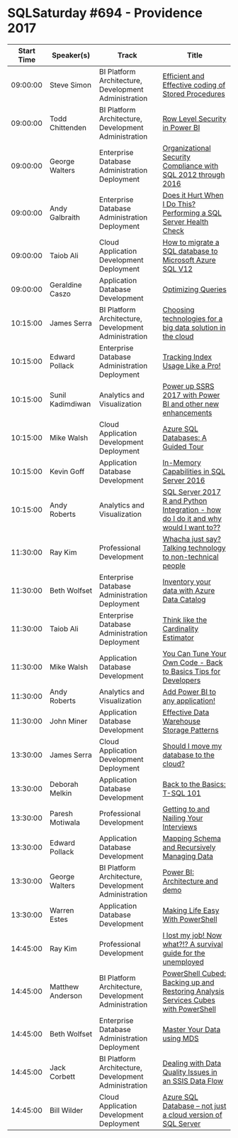 # SQLSaturday #694 - Providence 2017
Start Time|Speaker(s)|Track|Title
---|---|---|---
09:00:00|Steve Simon|BI Platform Architecture, Development  Administration|[Efficient and Effective coding of Stored Procedures](68595.md)
09:00:00|Todd Chittenden|BI Platform Architecture, Development  Administration|[Row Level Security in Power BI](68615.md)
09:00:00|George Walters|Enterprise Database Administration  Deployment|[Organizational Security  Compliance with SQL 2012 through 2016](68766.md)
09:00:00|Andy Galbraith|Enterprise Database Administration  Deployment|[Does it Hurt When I Do This? Performing a SQL Server Health Check](68873.md)
09:00:00|Taiob Ali|Cloud Application Development  Deployment|[How to migrate a SQL database to Microsoft Azure SQL V12](69675.md)
09:00:00|Geraldine Caszo|Application  Database Development|[Optimizing Queries](69867.md)
10:15:00|James Serra|BI Platform Architecture, Development  Administration|[Choosing technologies for a big data solution in the cloud](68588.md)
10:15:00|Edward Pollack|Enterprise Database Administration  Deployment|[Tracking Index Usage Like a Pro!](68725.md)
10:15:00|Sunil Kadimdiwan|Analytics and Visualization|[Power up SSRS 2017 with Power BI and other new enhancements](69283.md)
10:15:00|Mike Walsh|Cloud Application Development  Deployment|[Azure SQL Databases: A Guided Tour](69812.md)
10:15:00|Kevin Goff|Application  Database Development|[In-Memory Capabilities in SQL Server 2016](70078.md)
10:15:00|Andy Roberts|Analytics and Visualization|[SQL Server 2017 R and Python Integration - how do I do it and why would I want to??](70236.md)
11:30:00|Ray Kim|Professional Development|[Whacha just say? Talking technology to non-technical people](68580.md)
11:30:00|Beth Wolfset|Enterprise Database Administration  Deployment|[Inventory your data with Azure Data Catalog](68754.md)
11:30:00|Taiob Ali|Enterprise Database Administration  Deployment|[Think like the Cardinality Estimator](69674.md)
11:30:00|Mike Walsh|Application  Database Development|[You Can Tune Your Own Code - Back to Basics Tips for Developers](69814.md)
11:30:00|Andy Roberts|Analytics and Visualization|[Add Power BI to any application!](70233.md)
11:30:00|John Miner|Application  Database Development|[Effective Data Warehouse Storage Patterns](70349.md)
13:30:00|James Serra|Cloud Application Development  Deployment|[Should I move my database to the cloud?](68589.md)
13:30:00|Deborah Melkin|Application  Database Development|[Back to the Basics: T-SQL 101](68696.md)
13:30:00|Paresh Motiwala|Professional Development|[Getting to and Nailing Your Interviews](68706.md)
13:30:00|Edward Pollack|Application  Database Development|[Mapping Schema and Recursively Managing Data](68727.md)
13:30:00|George Walters|BI Platform Architecture, Development  Administration|[Power BI: Architecture and demo](68768.md)
13:30:00|Warren Estes|Application  Database Development|[Making Life Easy With PowerShell](70046.md)
14:45:00|Ray Kim|Professional Development|[I lost my job!  Now what?!?  A survival guide for the unemployed](68582.md)
14:45:00|Matthew Anderson|BI Platform Architecture, Development  Administration|[PowerShell Cubed: Backing up and Restoring Analysis Services Cubes with PowerShell](68618.md)
14:45:00|Beth Wolfset|Enterprise Database Administration  Deployment|[Master Your Data using MDS](68753.md)
14:45:00|Jack Corbett|BI Platform Architecture, Development  Administration|[Dealing with Data Quality Issues in an SSIS Data Flow](68840.md)
14:45:00|Bill Wilder|Cloud Application Development  Deployment|[Azure SQL Database – not just a cloud version of SQL Server](69466.md)
